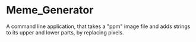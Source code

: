 # Meme_Generator
A command line application, that takes a "ppm" image file and adds strings to its upper and lower parts, by replacing pixels.
